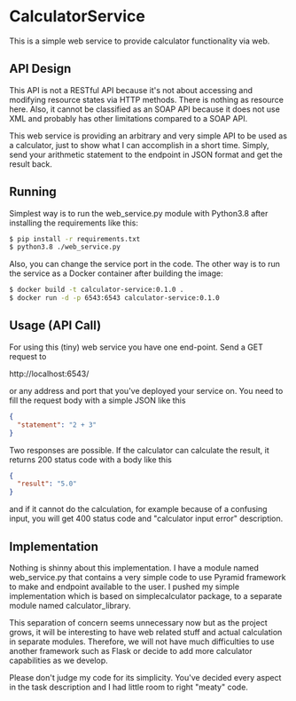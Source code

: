 # CalculatorService
This is a simple web service to provide calculator functionality via web.
## API Design
This API is not a RESTful API because it's not about accessing and modifying
resource states via HTTP methods. There is nothing as resource here. Also, it
cannot be classified as an SOAP API because it does not use XML and probably
has other limitations compared to a SOAP API.

This web service is providing an arbitrary and very simple API to be used as a
calculator, just to show what I can accomplish in a short time. Simply, send
your arithmetic statement to the endpoint in JSON format and get the result
back.
## Running
Simplest way is to run the web_service.py module with Python3.8 after
installing the requirements like this:
```bash
$ pip install -r requirements.txt
$ python3.8 ./web_service.py
```
Also, you can change the service port in the code. The other way is to run the
service as a Docker container after building the image:
```bash
$ docker build -t calculator-service:0.1.0 .
$ docker run -d -p 6543:6543 calculator-service:0.1.0
```
## Usage (API Call)
For using this (tiny) web service you have one end-point. Send a GET request to

http://localhost:6543/

or any address and port that you've deployed your service on. You need to fill
the request body with a simple JSON like this
```json
{
  "statement": "2 + 3"
}
```
Two responses are possible. If the calculator can calculate the result, it
returns 200 status code with a body like this
```json
{
  "result": "5.0"
}
```
and if it cannot do the calculation, for example because of a confusing input,
you will get 400 status code and "calculator input error" description.
## Implementation
Nothing is shinny about this implementation. I have a module named
web_service.py that contains a very simple code to use Pyramid framework to
make and endpoint available to the user. I pushed my simple implementation
which is based on simplecalculator package, to a separate module named
calculator_library.

This separation of concern seems unnecessary now but as the
project grows, it will be interesting to have web related stuff and actual
calculation in separate modules. Therefore, we will not have much difficulties
to use another framework such as Flask or decide to add more calculator
capabilities as we develop.

Please don't judge my code for its simplicity. You've decided every aspect in
the task description and I had little room to right "meaty" code.
